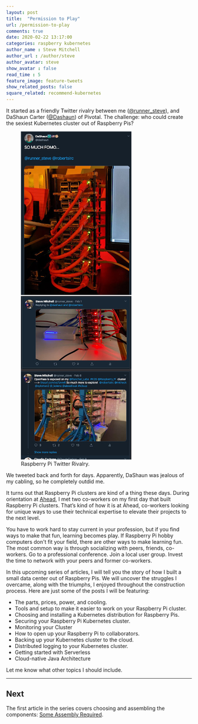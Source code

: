 ```yaml
---
layout: post
title:  "Permission to Play"
url: /permission-to-play
comments: true
date: 2020-02-22 13:17:00
categories: raspberry kubernetes
author_name : Steve Mitchell
author_url : /author/steve
author_avatar: steve
show_avatar : false
read_time : 5
feature_image: feature-tweets
show_related_posts: false
square_related: recommend-kubernetes
---
```


It started as a friendly Twitter rivalry between me (<a href="https://twitter.com/runner_steve">@runner_steve</a>), and DaShaun Carter (<a href="https://twitter.com/dashaun">@Dashaun</a>) of Pivotal. The challenge: who could create the sexiest Kubernetes cluster out of Raspberry Pis? 

<figure class="half">
    <a href="/img/post-assets/2020-02-22-permission-to-play/tweet_dashaun.png"><img src="/img/post-assets/2020-02-22-permission-to-play/tweet-dashaun_sm.jpg"></a>
    <a href="/img/post-assets/2020-02-22-permission-to-play/tweet_steve.png"><img src="/img/post-assets/2020-02-22-permission-to-play/tweet-steve_sm.jpg"></a>
    <figcaption>Raspberry Pi Twitter Rivalry.</figcaption>
</figure>

We tweeted back and forth for days. Apparently, DaShaun was jealous of my cabling, so he completely outdid me.

It turns out that Raspberry Pi clusters are kind of a thing these days. During orientation at <a href="https://www.thinkahead.com">Ahead</a>, I met two co-workers on my first day that built Raspberry Pi clusters. That’s kind of how it is at Ahead, co-workers looking for unique ways to use their technical expertise to elevate their projects to the next level.

You have to work hard to stay current in your profession, but if you find ways to make that fun, learning becomes play. If Raspberry Pi hobby computers don't fit your field, there are other ways to make learning fun. The most common way is through socializing with peers, friends, co-workers. Go to a professional conference. Join a local user group. Invest the time to network with your peers and former co-workers.

In this upcoming series of articles, I will tell you the story of how I built a small data center out of Raspberry Pis. We will uncover the struggles I overcame, along with the triumphs, I enjoyed throughout the construction process. Here are just some of the posts I will be featuring: 

* The parts, prices, power, and cooling.
* Tools and setup to make it easier to work on your Raspberry Pi cluster.
* Choosing and installing a Kubernetes distribution for Raspberry Pis.
* Securing your Raspberry Pi Kubernetes cluster.
* Monitoring your Cluster
* How to open up your Raspberry Pi to collaborators.
* Backing up your Kubernetes cluster to the cloud.
* Distributed logging to your Kubernetes cluster.
* Getting started with Serverless
* Cloud-native Java Architecture

Let me know what other topics I should include.

----
## Next
The first article in the series covers choosing and assembling the components: <a href="https://smitchell.github.io/some-assembly-required">Some Assembly Required</a>.

[jekyll]:      http://jekyllrb.com
[jekyll-gh]:   https://github.com/jekyll/jekyll
[jekyll-help]: https://github.com/jekyll/jekyll-help
